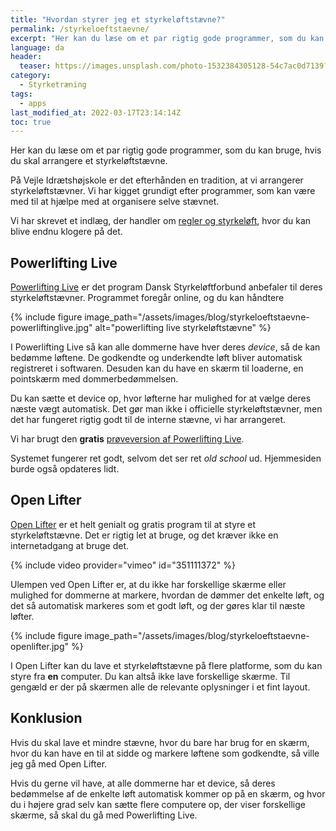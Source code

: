 ```yaml
---
title: "Hvordan styrer jeg et styrkeløftstævne?"
permalink: /styrkeloeftstaevne/
excerpt: "Her kan du læse om et par rigtig gode programmer, som du kan bruge, hvis du skal arrangere et styrkeløftstævne."
language: da
header:
  teaser: https://images.unsplash.com/photo-1532384305128-54c7ac0d7139?ixlib=rb-1.2.1&ixid=MnwxMjA3fDB8MHxwaG90by1wYWdlfHx8fGVufDB8fHx8&auto=format&fit=crop&h=300&w=400&q=10
category:
  - Styrketræning
tags:
  - apps
last_modified_at: 2022-03-17T23:14:14Z
toc: true
---
```


Her kan du læse om et par rigtig gode programmer, som du kan bruge, hvis du skal arrangere et styrkeløftstævne.

På Vejle Idrætshøjskole er det efterhånden en tradition, at vi arrangerer styrkeløftstævner. Vi har kigget grundigt efter programmer, som kan være med til at hjælpe med at organisere selve stævnet.

Vi har skrevet et indlæg, der handler om [regler og styrkeløft](/powerlifting-rules/), hvor du kan blive endnu klogere på det.

## Powerlifting Live

[Powerlifting Live](https://www.powerliftinglive.com/) er det program Dansk Styrkeløftforbund anbefaler til deres styrkeløftstævner. Programmet foregår online, og du kan håndtere

{% include figure image_path="/assets/images/blog/styrkeloeftstaevne-powerliftinglive.jpg" alt="powerlifting live styrkeløftstævne" %}

I Powerlifting Live så kan alle dommerne have hver deres _device_, så de kan bedømme løftene. De godkendte og underkendte løft bliver automatisk registreret i softwaren. Desuden kan du have en skærm til loaderne, en pointskærm med dommerbedømmelsen.

Du kan sætte et device op, hvor løfterne har mulighed for at vælge deres næste vægt automatisk. Det gør man ikke i officielle styrkeløftstævner, men det har fungeret rigtig godt til de interne stævne, vi har arrangeret.

Vi har brugt den **gratis** [prøveversion af Powerlifting Live](https://trial.powerliftinglive.com).

Systemet fungerer ret godt, selvom det ser ret _old school_ ud. Hjemmesiden burde også opdateres lidt.

## Open Lifter

[Open Lifter](https://www.openlifter.com/en/) er et helt genialt og gratis program til at styre et styrkeløftstævne. Det er rigtig let at bruge, og det kræver ikke en internetadgang at bruge det.

{% include video provider="vimeo" id="351111372" %}

Ulempen ved Open Lifter er, at du ikke har forskellige skærme eller mulighed for dommerne at markere, hvordan de dømmer det enkelte løft, og det så automatisk markeres som et godt løft, og der gøres klar til næste løfter.

{% include figure image_path="/assets/images/blog/styrkeloeftstaevne-openlifter.jpg" %}

I Open Lifter kan du lave et styrkeløftstævne på flere platforme, som du kan styre fra **en** computer. Du kan altså ikke lave forskellige skærme. Til gengæld er der på skærmen alle de relevante oplysninger i et fint layout.

## Konklusion

Hvis du skal lave et mindre stævne, hvor du bare har brug for en skærm, hvor du kan have en til at sidde og markere løftene som godkendte, så ville jeg gå med Open Lifter.

Hvis du gerne vil have, at alle dommerne har et device, så deres bedømmelse af de enkelte løft automatisk kommer op på en skærm, og hvor du i højere grad selv kan sætte flere computere op, der viser forskellige skærme, så skal du gå med Powerlifting Live.
